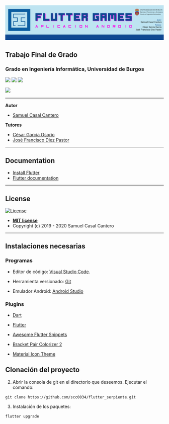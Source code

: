 ![header](assets/img/banner.jpg)
---

## Trabajo Final de Grado
### Grado en Ingeniería Informática, Universidad de Burgos
[![](https://img.shields.io/badge/flutter-blue?logo=flutter)](https://flutter-es.io/)
[![](https://img.shields.io/badge/dart-blue?logo=dart)](https://dart.dev/)
[![](https://img.shields.io/badge/firebase-orange?logo=firebase)](https://firebase.google.com/)

<a href="https://play.google.com/store/apps/details?id=com.ubu.flutter_snake&hl=es_419">
  <img src="https://enlaps.io/wp-content/uploads/2018/10/get-it-on-google-play.png" height="60">
</a>

---

**Autor**  
- [Samuel Casal Cantero](https://www.linkedin.com/in/samuel-casal-cantero-631022188/)

**Tutores**
- [César García Osorio](https://github.com/cgosorio)<br/>
- [José Francisco Diez Pastor](https://github.com/joseFranciscoDiez)<br>

---

## Documentation

* [Install Flutter](https://flutter.dev/get-started/)
* [Flutter documentation](https://flutter.dev/docs)

---
## License

[![License](http://img.shields.io/:license-mit-blue.svg?style=flat-square)](http://badges.mit-license.org)
- **[MIT license](http://opensource.org/licenses/mit-license.php)**
- Copyright (c) 2019 - 2020 Samuel Casal Cantero 

---
## Instalaciones necesarias
### Programas
* Editor de código: [Visual Studio Code](https://code.visualstudio.com/). 

* Herramienta versionado: [Git](https://git-scm.com/)

* Emulador Android: [Android Studio](https://developer.android.com/studio)


### Plugins


* [Dart](https://marketplace.visualstudio.com/items?itemName=Dart-Code.dart-code)

* [Flutter](https://marketplace.visualstudio.com/items?itemName=Dart-Code.flutter)

* [Awesome Flutter Snippets](https://marketplace.visualstudio.com/items?itemName=Nash.awesome-flutter-snippets)

* [Bracket Pair Colorizer 2](https://marketplace.visualstudio.com/items?itemName=CoenraadS.bracket-pair-colorizer-2)

* [Material Icon Theme](https://marketplace.visualstudio.com/items?itemName=PKief.material-icon-theme)



## Clonación del proyecto
2. Abrir la consola de git en el directorio que deseemos. Ejecutar el comando:
```
git clone https://github.com/scc0034/flutter_serpiente.git
```
3. Instalación de los paquetes:
```
flutter upgrade
```